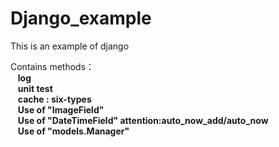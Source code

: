 # Django_example
This is an example of django

Contains methods：<br>
  &nbsp;&nbsp; **log**<br>
  &nbsp;&nbsp; **unit test**<br>
  &nbsp;&nbsp; **cache : six-types**<br> 
  &nbsp;&nbsp; **Use of "ImageField"**<br>
  &nbsp;&nbsp; **Use of "DateTimeField"  attention:auto_now_add/auto_now**<br>
  &nbsp;&nbsp; **Use of "models.Manager"**<br>
